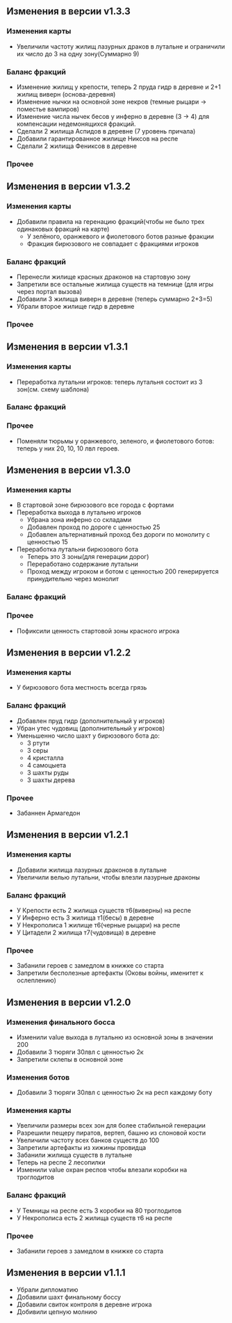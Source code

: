 ##  Изменения в версии v1.3.3

### Изменения карты
- Увеличили частоту жилищ лазурных драков в лутальне и ограничили их число до 3 на одну зону(Суммарно 9)

### Баланс фракций
- Изменение жилищ у крепости, теперь 2 пруда гидр в деревне и 2+1 жилищ виверн (основа-деревня)
- Изменение нычки на основной зоне некров (темные рыцари -> поместье вампиров)
- Изменение числа нычек бесов у инферно в деревне (3 -> 4) для компенсации недемонящихся фракций.
- Сделали 2 жилища Аспидов в деревне (7 уровень причала)
- Добавили гарантированное жилище Никсов на респе
- Сделали 2 жилища Фениксов в деревне

### Прочее

##  Изменения в версии v1.3.2

### Изменения карты
- Добавили правила на геренацию фракций(чтобы не было трех одинаковых фракций на карте)
  - У зелёного, оранжевого и фиолетового ботов разные фракции
  - Фракция бирюзового не совпадает с фракциями игроков
### Баланс фракций
- Перенесли жилище красных драконов на стартовую зону
- Запретили все остальные жилища существ на темнице (для игры через портал вызова)
- Добавили 3 жилища виверн в деревне (теперь суммарно 2+3=5)
- Убрали второе жилище гидр в деревне
### Прочее



##  Изменения в версии v1.3.1

### Изменения карты
- Переработка лутальни игроков: теперь лутальня состоит из 3 зон(см. схему шаблона)

### Баланс фракций

### Прочее
- Поменяли тюрьмы у оранжевого, зеленого, и фиолетового ботов: теперь у них 20, 10, 10 лвл героев.

##  Изменения в версии v1.3.0

### Изменения карты
- В стартовой зоне бирюзового все города с фортами
- Переработка выхода в лутальню игроков
  - Убрана зона инферно со складами
  - Добавлен проход по дороге с ценностью 25
  - Добавлен альтернативный проход без дороги по монолиту с ценностью 15
- Переработка лутальни бирюзового бота
  - Теперь это 3 зоны(для генерации дорог)
  - Переработано содержание лутальни
  - Проход  между игроком и ботом с ценностью 200 генерируется принудительно через монолит

### Баланс фракций

### Прочее
- Пофиксили ценность стартовой зоны красного игрока


##  Изменения в версии v1.2.2

### Изменения карты
- У бирюзового бота местность всегда грязь

### Баланс фракций
- Добавлен пруд гидр (дополнительный у игроков)
- Убран утес чудовищ (дополнительный у игроков)
- Уменьшенно число шахт у бирюзового бота до:
  - 3 ртути
  - 3 серы
  - 4 кристалла
  - 4 самоцыета
  - 3 шахты руды
  - 3 шахты дерева

### Прочее
- Забаннен Армагедон

##  Изменения в версии v1.2.1

### Изменения карты
- Добавили жилища лазурных драконов в лутальне
- Увеличили велью лутальни, чтобы влезли лазурные драконы

### Баланс фракций
- У Крепости есть 2 жилища существ т6(виверны) на респе
- У Инферно есть 3 жилища т1(бесы) в деревне
- У Некрополиса 1 жилище т6(черные рыцари) на респе
- У Цитадели 2 жилища т7(чудовища) в деревне

### Прочее
- Забанили героев с замедлом в книжке со старта
- Запретили бесполезные артефакты (Оковы войны, именитет к ослеплению)

##  Изменения в версии v1.2.0
### Изменения финального босса
- Изменили value выхода в лутальню из основной зоны в значении 200
- Добавили 3 тюряги 30лвл с ценностью 2к
- Запретили склепы в основной зоне 

### Изменения ботов
- Добавили 3 тюряги 30лвл с ценностью 2к на респ каждому боту

### Изменения карты
- Увеличили размеры всех зон для более стабильной генерации
- Разрешили пещеру пиратов, вертеп, башню из слоновой кости
- Увеличили частоту всех банков существ до 100
- Запретили артефакты из хижины провидца
- Забанили жилища существ в лутальне
- Теперь на респе 2 лесопилки
- Изменили value охран респов чтобы влезали коробки на троглодитов
### Баланс фракций
- У Темницы на респе есть 3 коробки на 80 троглодитов
- У Некрополиса есть 2 жилища существ т6 на респе
### Прочее
- Забанили героев з замедлом в книжке со старта

  

##  Изменения в версии v1.1.1

- Убрали дипломатию
- Добавили шахт финальному боссу
- Добавили свиток контроля в деревне игрока
- Добивили цепную молнию

